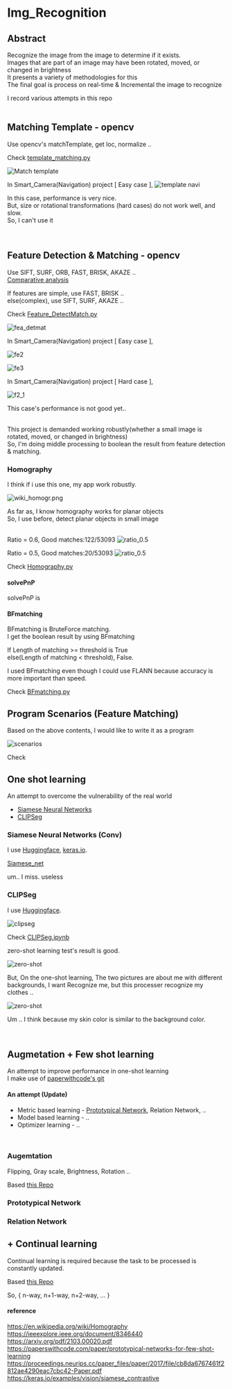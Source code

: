 # Img_Recognition

## Abstract

Recognize the image from the image to determine if it exists. <br/>
Images that are part of an image may have been rotated, moved, or changed in brightness  <br/>
It presents a variety of methodologies for this <br/>
The final goal is process on real-time & Incremental the image to recognize <br/>

I record various attempts in this repo <br/><br/>

## Matching Template - opencv

Use opencv's matchTemplate, get loc, normalize .. <br/>

Check [template_matching.py](https://github.com/hwk06023/Img_Recognition/blob/main/template_matching.py)
<br/>

![Match template](readme/matchTemp.png)

In Smart_Camera(Navigation) project [ Easy case ], 
![template navi](readme/navi_template.png)


In this case, performance is very nice. <br/>
But, size or rotational transformations (hard cases) do not work well, and slow. <br/>
So, I can't use it <br/>


<br/>

## Feature Detection & Matching - opencv

Use SIFT, SURF, ORB, FAST, BRISK, AKAZE .. <br/>
[Comparative analysis](https://ieeexplore.ieee.org/document/8346440)

If features are simple, use FAST, BRISK .. <br/>
else(complex), use SIFT, SURF, AKAZE .. <br/>

Check [Feature_DetectMatch.py](Feature_DetectMatch.py)

![fea_detmat](readme/Fea_DetectMat.png)

In Smart_Camera(Navigation) project [ Easy case ],

![fe2](readme/navi_feat1.png)

![fe3](readme/navi_feat2.png)

In Smart_Camera(Navigation) project [ Hard case ], 

![f2_1](readme/readme_hard_1.png)

This case's performance is not good yet.. <br/><br/>

This project is demanded working robustly(whether a small image is rotated, moved, or changed in brightness) <br/>
So, I'm doing middle processing to boolean the result from feature detection & matching. <br/>

### Homography

I think if i use this one, my app work robustly. <br/>

![wiki_homogr.png](readme/wiki_homogr.png) <br/>

As far as, I know homography works for planar objects <br/>
So, I use before, detect planar objects in small image <br/> <br/>

Ratio = 0.6, Good matches:122/53093
![ratio_0.5](readme/ratio_0.6.png)

Ratio = 0.5, Good matches:20/53093
![ratio_0.5](readme/ratio_0.5.png)

Check [Homography.py](Homography.py)


#### solvePnP

solvePnP is

#### BFmatching

BFmatching is BruteForce matching. <br/>
I get the boolean result by using BFmatching <br/>

If Length of matching >= threshold is True <br/>
else(Length of matching < threshold), False. <br/>

I used BFmatching even though I could use FLANN because accuracy is more important than speed. <br/>

Check [BFmatching.py](BFmatching.py)

## Program Scenarios (Feature Matching)

Based on the above contents, I would like to write it as a program <br/>

![scenarios](readme/pipeline_hand.png)

Check


## One shot learning

An attempt to overcome the vulnerability of the real world <br/>

- [Siamese Neural Networks](https://www.cs.cmu.edu/~rsalakhu/papers/oneshot1.pdf)
- [CLIPSeg](https://arxiv.org/pdf/2103.00020.pdf)

###  Siamese Neural Networks (Conv)

I use [Huggingface](https://huggingface.co/keras-io/siamese-contrastive), [keras.io](https://keras.io/examples/vision/siamese_contrastive/). <br/>

[Siamese_net](siamese_net.ipynb) <br/>

um.. I miss. useless <br/>


### CLIPSeg

I use [Huggingface](https://huggingface.co/blog/clipseg-zero-shot). <br/>

![clipseg](readme/clipseg.png) <br/>

Check [CLIPSeg.ipynb](https://github.com/hwk06023/Img_Recognition/blob/main/CLIPSeg.ipynb) <br/>

zero-shot learning test's result is good. <br/>

![zero-shot](readme/zero-shot.png) <br/>

But, On the one-shot learning, The two pictures are about me with different backgrounds, I want Recognize me, but this processer recognize my clothes .. <br/>


![zero-shot](readme/one-shot.png) <br/>

Um .. I think because my skin color is similar to the background color. <br/>

<br/>

## Augmetation + Few shot learning

An attempt to improve performance in one-shot learning <br/>
I make use of [paperwithcode's git](https://paperswithcode.com/paper/prototypical-networks-for-few-shot-learning)

#### An attempt (Update)
- Metric based learning - [Prototypical Network](https://proceedings.neurips.cc/paper_files/paper/2017/file/cb8da6767461f2812ae4290eac7cbc42-Paper.pdf), Relation Network, .. <br/>
- Model based learning - .. <br/>
- Optimizer learning - .. <br/>
<br/>

### Augemtation

Flipping, Gray scale, Brightness, Rotation ..

Based [this Repo](https://github.com/hwk06023/Augmentation)


### Prototypical Network




### Relation Network



## + Continual learning

Continual learning is required because the task to be processed is constantly updated. <br/>

Based [this Repo](https://github.com/hwk06023/Continual-Learning) <br/>

So, { n-way, n+1-way, n+2-way, ... }


#### reference
https://en.wikipedia.org/wiki/Homography
https://ieeexplore.ieee.org/document/8346440
https://arxiv.org/pdf/2103.00020.pdf
https://paperswithcode.com/paper/prototypical-networks-for-few-shot-learning
https://proceedings.neurips.cc/paper_files/paper/2017/file/cb8da6767461f2812ae4290eac7cbc42-Paper.pdf
https://keras.io/examples/vision/siamese_contrastive
